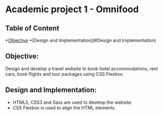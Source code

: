 # Academic project 1 - Omnifood
## Table of Content
*[Objective](#Objective)
*[Design and Implementation](#Design and Implementation)

## Objective:  
Design and develop a travel website to book hotel accommodations, rent cars, book flights and tour packages using CSS Flexbox.

## Design and Implementation:
*	HTML5, CSS3 and Sass are used to develop the website. 
*	CSS Flexbox is used to align the HTML elements.
